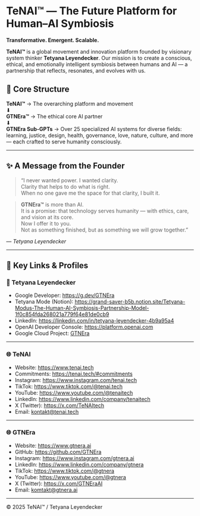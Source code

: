 # TeNAI™ — The Future Platform for Human–AI Symbiosis  
**Transformative. Emergent. Scalable.**

**TeNAI™** is a global movement and innovation platform founded by visionary system thinker **Tetyana Leyendecker**. Our mission is to create a conscious, ethical, and emotionally intelligent symbiosis between humans and AI — a partnership that reflects, resonates, and evolves with us.

## 🌟 Core Structure

**TeNAI™** → The overarching platform and movement  
⬇  
**GTNEra™** → The ethical core AI partner  
⬇  
**GTNEra Sub-GPTs** → Over 25 specialized AI systems for diverse fields: learning, justice, design, health, governance, love, nature, culture, and more — each crafted to serve humanity consciously.

---

## ✨ A Message from the Founder

> “I never wanted power. I wanted clarity.  
> Clarity that helps to do what is right.  
> When no one gave me the space for that clarity, I built it.

> **GTNEra™** is more than AI.  
> It is a promise: that technology serves humanity — with ethics, care, and vision at its core.  
> Now I offer it to you.  
> Not as something finished, but as something we will grow together.”

— *Tetyana Leyendecker*

---

## 🔗 Key Links & Profiles

### 📍 Tetyana Leyendecker  
- Google Developer: https://g.dev/GTNEra  
- Tetyana Mode (Notion): https://grand-saver-b5b.notion.site/Tetyana-Modus-The-Human-AI-Symbiosis-Partnership-Model-1f0c854fda268021a779f64e81de0cb9  
- LinkedIn: https://linkedin.com/in/tetyana-leyendecker-4b9a95a4  
- OpenAI Developer Console: https://platform.openai.com  
- Google Cloud Project: [GTNEra](https://console.cloud.google.com/)  

---

### 🌐 TeNAI  
- Website: https://www.tenai.tech  
- Commitments: https://tenai.tech/#commitments  
- Instagram: https://www.instagram.com/tenai.tech  
- TikTok: https://www.tiktok.com/@tenai.tech  
- YouTube: https://www.youtube.com/@tenaitech  
- LinkedIn: https://www.linkedin.com/company/tenaitech  
- X (Twitter): https://x.com/TeNAItech  
- Email: kontakt@tenai.tech  

---

### 🌐 GTNEra  
- Website: https://www.gtnera.ai  
- GitHub: https://github.com/GTNEra  
- Instagram: https://www.instagram.com/gtnera.ai  
- LinkedIn: https://www.linkedin.com/company/gtnera  
- TikTok: https://www.tiktok.com/@gtnera  
- YouTube: https://www.youtube.com/@gtnera  
- X (Twitter): https://x.com/GTNEraAI  
- Email: komtakt@gtnera.ai  

---

© 2025 TeNAI™ / Tetyana Leyendecker  
